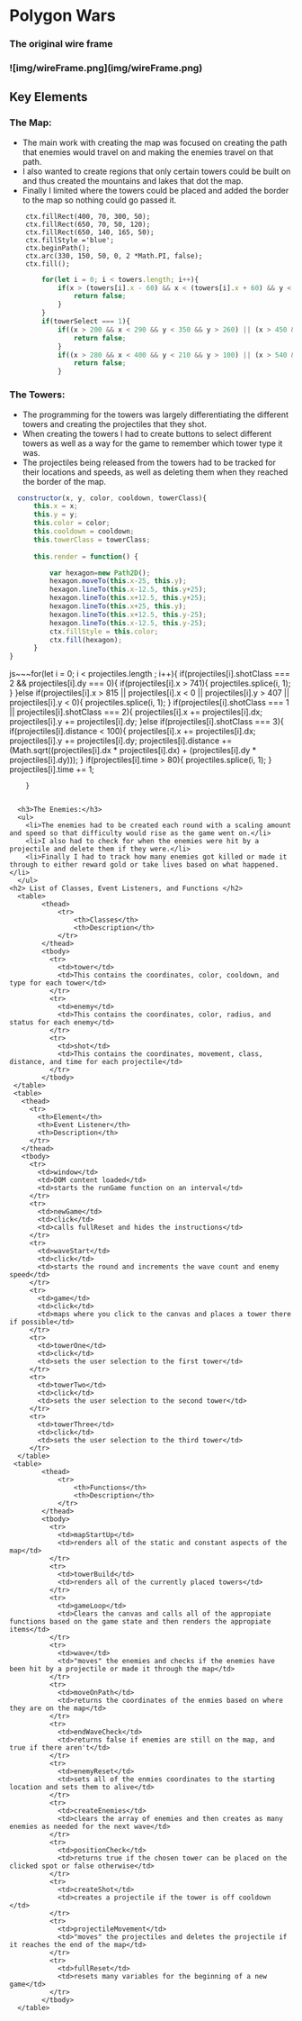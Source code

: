 <h1>Polygon Wars</h1>


<h3>The original wire frame<h3>
![img/wireFrame.png](img/wireFrame.png)

<h2> Key Elements</h2>
  <h3>The Map:</h3>
  <ul>
    <li>The main work with creating the map was focused on creating the path that enemies would travel on and making the enemies travel on that path.</li>
    <li>I also wanted to create regions that only certain towers could be built on and thus created the mountains and lakes that dot the map.</li>
    <li>Finally I limited where the towers could be placed and added the border to the map so nothing could go passed it.  </li>
  </ul>

~~~jsctx.fillRect(400, 70, 50, 190);
    ctx.fillRect(400, 70, 300, 50);
    ctx.fillRect(650, 70, 50, 120);
    ctx.fillRect(650, 140, 165, 50);
    ctx.fillStyle ='blue';
    ctx.beginPath();
    ctx.arc(330, 150, 50, 0, 2 *Math.PI, false);
    ctx.fill();
~~~
  
~~~js if ( (x < 150 || x > 200 || y < 210) && (x < 150 || x > 450 || y < 210 || y > 260) && (x < 400 || x > 450 || y < 70 || y > 260) && (x < 400 || x > 700 || y < 70 || y > 120) && (x < 650 || x > 700 || y < 70 || y > 190) && (x < 650 || y < 140 || y > 190)){
        for(let i = 0; i < towers.length; i++){
            if(x > (towers[i].x - 60) && x < (towers[i].x + 60) && y < (towers[i].y + 60) && y > (towers[i].y - 60)){
                return false;
            }
        }
        if(towerSelect === 1){
            if((x > 200 && x < 290 && y < 350 && y > 260) || (x > 450 && x < 540 && y < 210 && y > 120)){
                return false;
            }
            if((x > 280 && x < 400 && y < 210 && y > 100) || (x > 540 && x < 650 && y < 210 && y > 120)){
                return false;
            }
  ~~~
  
  <h3>The Towers:</h3>
  <ul>
    <li>The programming for the towers was largely differentiating the different towers and creating the projectiles that they shot.</li>
    <li>When creating the towers I had to create buttons to select different towers as well as a way for the game to remember which tower type it was.</li>
    <li>The projectiles being released from the towers had to be tracked for their locations and speeds, as well as deleting them when they reached the border of the map.</li>
  </ul>
  
  ~~~js class tower {
    constructor(x, y, color, cooldown, towerClass){
        this.x = x;
        this.y = y;
        this.color = color;
        this.cooldown = cooldown;
        this.towerClass = towerClass;
    
        this.render = function() {

            var hexagon=new Path2D();
            hexagon.moveTo(this.x-25, this.y);
            hexagon.lineTo(this.x-12.5, this.y+25);
            hexagon.lineTo(this.x+12.5, this.y+25);
            hexagon.lineTo(this.x+25, this.y);
            hexagon.lineTo(this.x+12.5, this.y-25);
            hexagon.lineTo(this.x-12.5, this.y-25);
            ctx.fillStyle = this.color;
            ctx.fill(hexagon);
        }
  }
~~~
  
  
js~~~for(let i = 0; i < projectiles.length ; i++){
        if(projectiles[i].shotClass === 2 && projectiles[i].dy === 0){
            if(projectiles[i].x > 741){
                projectiles.splice(i, 1);
            }
        }else if(projectiles[i].x > 815 || projectiles[i].x < 0 || projectiles[i].y > 407 || projectiles[i].y < 0){
            projectiles.splice(i, 1);
        }
        if(projectiles[i].shotClass === 1 || projectiles[i].shotClass === 2){
            projectiles[i].x += projectiles[i].dx;
            projectiles[i].y += projectiles[i].dy;
        }else if(projectiles[i].shotClass === 3){
            if(projectiles[i].distance < 100){
                projectiles[i].x += projectiles[i].dx;
                projectiles[i].y += projectiles[i].dy;
                projectiles[i].distance += (Math.sqrt((projectiles[i].dx * projectiles[i].dx) + (projectiles[i].dy * projectiles[i].dy)));
            }
            if(projectiles[i].time > 80){
                projectiles.splice(i, 1);
            }
            projectiles[i].time += 1;

        }
~~~
  
  <h3>The Enemies:</h3>
  <ul>
    <li>The enemies had to be created each round with a scaling amount and speed so that difficulty would rise as the game went on.</li>
    <li>I also had to check for when the enemies were hit by a projectile and delete them if they were.</li>
    <li>Finally I had to track how many enemies got killed or made it through to either reward gold or take lives based on what happened.</li>
  </ul>
<h2> List of Classes, Event Listeners, and Functions </h2>
  <table>
        <thead>
            <tr>
                <th>Classes</th>
                <th>Description</th>
            </tr>
        </thead>
        <tbody>
          <tr>
            <td>tower</td>
            <td>This contains the coordinates, color, cooldown, and type for each tower</td>
          </tr>
          <tr>
            <td>enemy</td>
            <td>This contains the coordinates, color, radius, and status for each enemy</td>
          </tr>
          <tr>
            <td>shot</td>
            <td>This contains the coordinates, movement, class, distance, and time for each projectile</td>
          </tr>
        </tbody>
 </table>
 <table>
   <thead>
     <tr>
       <th>Element</th>
       <th>Event Listener</th>
       <th>Description</th>
     </tr>
   </thead>
   <tbody>
     <tr>
       <td>window</td>
       <td>DOM content loaded</td>
       <td>starts the runGame function on an interval</td>
     </tr>
     <tr>
       <td>newGame</td>
       <td>click</td>
       <td>calls fullReset and hides the instructions</td>
     </tr>
     <tr>
       <td>waveStart</td>
       <td>click</td>
       <td>starts the round and increments the wave count and enemy speed</td>
     </tr>
     <tr>
       <td>game</td>
       <td>click</td>
       <td>maps where you click to the canvas and places a tower there if possible</td>
     </tr>
     <tr>
       <td>towerOne</td>
       <td>click</td>
       <td>sets the user selection to the first tower</td>
     </tr>
     <tr>
       <td>towerTwo</td>
       <td>click</td>
       <td>sets the user selection to the second tower</td>
     </tr>
     <tr>
       <td>towerThree</td>
       <td>click</td>
       <td>sets the user selection to the third tower</td>
     </tr>
  </table>
 <table>
        <thead>
            <tr>
                <th>Functions</th>
                <th>Description</th>
            </tr>
        </thead>
        <tbody>
          <tr>
            <td>mapStartUp</td>
            <td>renders all of the static and constant aspects of the map</td>
          </tr>
          <tr>
            <td>towerBuild</td>
            <td>renders all of the currently placed towers</td>
          </tr>
          <tr>
            <td>gameLoop</td>
            <td>Clears the canvas and calls all of the appropiate functions based on the game state and then renders the appropiate items</td>
          </tr>
          <tr>
            <td>wave</td>
            <td>"moves" the enemies and checks if the enemies have been hit by a projectile or made it through the map</td>
          </tr>
          <tr>
            <td>moveOnPath</td>
            <td>returns the coordinates of the enmies based on where they are on the map</td>
          </tr>
          <tr>
            <td>endWaveCheck</td>
            <td>returns false if enemies are still on the map, and true if there aren't</td>
          </tr>
          <tr>
            <td>enemyReset</td>
            <td>sets all of the enmies coordinates to the starting location and sets them to alive</td>
          </tr>
          <tr>
            <td>createEnemies</td>
            <td>clears the array of enemies and then creates as many enemies as needed for the next wave</td>
          </tr>
          <tr>
            <td>positionCheck</td>
            <td>returns true if the chosen tower can be placed on the clicked spot or false otherwise</td>
          </tr>
          <tr>
            <td>createShot</td>
            <td>creates a projectile if the tower is off cooldown </td>
          </tr>
          <tr>
            <td>projectileMovement</td>
            <td>"moves" the projectiles and deletes the projectile if it reaches the end of the map</td>
          </tr>
          <tr>
            <td>fullReset</td>
            <td>resets many variables for the beginning of a new game</td>
          </tr>
        </tbody>
  </table>
